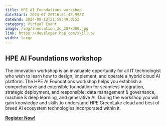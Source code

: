 ```yaml
---
title: HPE AI Foundations workshop
dateStart: 2024-07-26T16:51:48.998Z
dateEnd: 2024-09-12T21:59:49.015Z
category: Virtual Event
image: /img/innovation_2c_207x300.jpg
link: https://developer.hpe.com/skillup/
width: large
---
```

## HPE AI Foundations workshop

The innovation workshop is an invaluable opportunity for all IT technologist who wish to learn how to design, implement, and operate a hybrid cloud AI platform. The HPE AI Foundations workshop helps you establish a comprehensive and extensible foundation for seamless integration, strategic deployment, and responsible: data management & governance, machine & deep learning, and generative AI. During the workshop you will gain knowledge and skills to understand HPE GreenLake cloud and best of breed AI ecosystem technologies incorporated within it.

[**Register Now!**](https://developer.hpe.com/skillup/)
